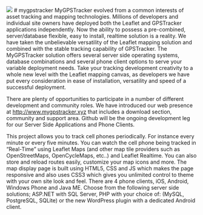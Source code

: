 <img src="http://mygpstracker.xyz/download/images/mygpstracker.png" /> 
# mygpstracker
MyGPSTracker evolved from a common interests of asset tracking and mapping technologies. Millions of developers and individual site owners have deployed both the Leaflet and GPSTracker applications independently. Now the ability to possess a pre-combined, server/database flexible, easy to install, realtime solution is a reality. We have taken the unbelievable versatility of the Leaflet mapping solution and combined with the stable tracking capability of GPSTracker. The MyGPSTracker solution offers several server side operating systems, database combinations and several phone client options to serve your variable deployment needs. Take your tracking development creativity to a whole new level with the Leaflet mapping canvas, as developers we have put every consideration in ease of installation, versatility and speed of a successful deployment.

There are plenty of opportunities to participate in a number of different development and community roles. We have introduced our web presence at http://www.mygpstracker.xyz that includes a download section, community and support area. Github will be the ongoing development leg for our Server Side Applications and Phone Clients.

This project allows you to track cell phones periodically. For instance every minute or every five minutes. You can watch the cell phone being tracked in “Real-Time” using Leaflet Maps (and other map tile providers such as OpenStreetMaps, OpenCycleMaps, etc..) and Leaflet Realtime. You can also store and reload routes easily, customize your map icons and more. The map display page is built using HTML5, CSS and JS which makes the page responsive and also uses CSS3 which gives you unlimited control to theme with your own site look and feel. There are 4 phone clients, iOS, Android, Windows Phone and Java ME. Choose from the following server side solutions; ASP.NET with SQL Server, PHP with your choice of: (MySQL, PostgreSQL, SQLite) or the new WordPress plugin with a dedicated Android client.
